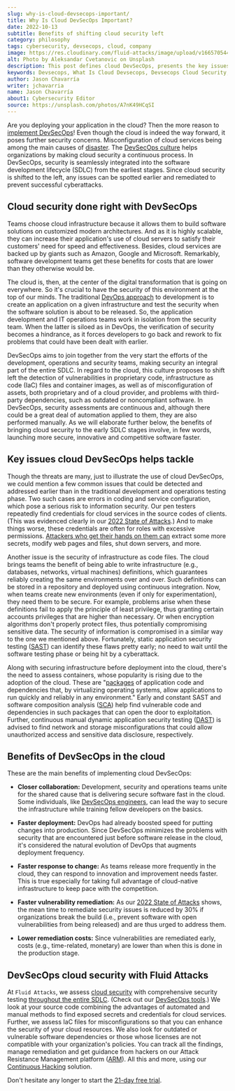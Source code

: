 ```yaml
---
slug: why-is-cloud-devsecops-important/
title: Why Is Cloud DevSecOps Important?
date: 2022-10-13
subtitle: Benefits of shifting cloud security left
category: philosophy
tags: cybersecurity, devsecops, cloud, company
image: https://res.cloudinary.com/fluid-attacks/image/upload/v1665705440/blog/why-is-cloud-devsecops-important/cover_cloud.webp
alt: Photo by Aleksandar Cvetanovic on Unsplash
description: This post defines cloud DevSecOps, presents the key issues it helps tackle and gives you a condensed list of its benefits.
keywords: Devsecops, What Is Cloud Devsecops, Devsecops Cloud Security, Devsecops In The Cloud, Software Development, Sdlc, Cloud Services, Ethical Hacking, Pentesting
author: Jason Chavarría
writer: jchavarria
name: Jason Chavarría
about1: Cybersecurity Editor
source: https://unsplash.com/photos/A7nK49HCqSI
---
```


Are you deploying your application in the cloud?
Then the more reason to [implement DevSecOps](../how-to-implement-devsecops/)!
Even though the cloud is indeed the way forward,
it poses further security concerns.
Misconfiguration of cloud services being among the main causes of [disaster](../shared-responsibility-model/).
The [DevSecOps culture](../devsecops-concept/) helps organizations
by making cloud security a continuous process.
In DevSecOps,
security is seamlessly integrated
into the software development lifecycle (SDLC)
from the earliest stages.
Since cloud security is shifted to the left,
any issues can be spotted earlier
and remediated to prevent successful cyberattacks.

## Cloud security done right with DevSecOps

Teams choose cloud infrastructure
because it allows them to build software solutions
on customized modern architectures.
And as it is highly scalable,
they can increase their application's use of cloud servers
to satisfy their customers' need for speed and effectiveness.
Besides,
cloud services are backed up by giants such as Amazon,
Google and Microsoft.
Remarkably,
software development teams get these benefits for costs
that are lower than they otherwise would be.

The cloud is,
then,
at the center of the digital transformation
that is going on everywhere.
So it's crucial to have the security of this environment
at the top of our minds.
The traditional [DevOps approach](../devops-concept/) to development
is to create an application on a given infrastructure
and test the security when the software solution is about to be released.
So,
the application development and IT operations teams work
in isolation from the security team.
When the latter is siloed as in DevOps,
the verification of security becomes a hindrance,
as it forces developers to go back
and rework to fix problems
that could have been dealt with earlier.

DevSecOps aims to join together from the very start
the efforts of the development,
operations
and security teams,
making security an integral part of the entire SDLC.
In regard to the cloud,
this culture proposes to shift left
the detection of vulnerabilities in proprietary code,
infrastructure as code (IaC) files
and container images,
as well as of misconfiguration of assets,
both proprietary and of a cloud provider,
and problems with third-party dependencies,
such as outdated or noncompliant software.
In DevSecOps,
security assessments are continuous and,
although there could be a great deal of automation applied to them,
they are also performed manually.
As we will elaborate further below,
the benefits of bringing cloud security to the early SDLC stages involve,
in few words,
launching more secure,
innovative
and competitive software faster.

## Key issues cloud DevSecOps helps tackle

Though the threats are many,
just to illustrate the use of cloud DevSecOps,
we could mention a few common issues
that could be detected and addressed
earlier than in the traditional development and operations testing phase.
Two such cases are errors in coding and service configuration,
which pose a serious risk to information security.
Our pen testers repeatedly find credentials for cloud services
in the source codes of clients.
(This was evidenced clearly in our
[2022 State of Attacks](https://try.fluidattacks.tech/state-of-attacks-2022/).)
And to make things worse,
these credentials are often for roles with excessive permissions.
[Attackers who get their hands on them can](../secure-infra-code/)
extract some more secrets,
modify web pages and files,
shut down servers,
and more.

Another issue is the security of infrastructure as code files.
The cloud brings teams the benefit
of being able to write infrastructure
(e.g., databases, networks, virtual machines) definitions,
which guarantees reliably creating the same environments over and over.
Such definitions can be stored in a repository
and deployed using continuous integration.
Now,
when teams create new environments
(even if only for experimentation),
they need them to be secure.
For example,
problems arise
when these definitions fail to apply the principle of least privilege,
thus granting certain accounts privileges
that are higher than necessary.
Or when encryption algorithms don't properly protect files,
thus potentially compromising sensitive data.
The security of information is compromised
in a similar way to the one we mentioned above.
Fortunately,
static application security testing ([SAST](../../categories/sast/))
can identify these flaws pretty early;
no need to wait until the software
testing phase or being hit by a cyberattack.

Along with securing infrastructure before deployment into the cloud,
there's the need to assess containers,
whose popularity is rising due to the adoption of the cloud.
These are "[packages](../../systems/containers/)
of application code and dependencies
that, by virtualizing operating systems,
allow applications to run quickly and reliably in any environment."
Early and constant SAST
and software composition analysis ([SCA](../../categories/sca/))
help find vulnerable code
and dependencies in such packages
that can open the door to exploitation.
Further,
continuous manual dynamic application security testing ([DAST](../../categories/dast/))
is advised
to find network and storage misconfigurations
that could allow unauthorized access
and sensitive data disclosure,
respectively.

## Benefits of DevSecOps in the cloud

These are the main benefits of implementing cloud DevSecOps:

- **Closer collaboration:**
  Development, security and operations teams unite for the shared cause
  that is delivering secure software fast in the cloud.
  Some individuals,
  like [DevSecOps engineers](../devsecops-best-practices/),
  can lead the way to secure the infrastructure
  while training fellow developers on the basics.

- **Faster deployment:**
  DevOps had already boosted speed for putting changes into production.
  Since DevSecOps minimizes the problems with security
  that are encountered just before software release in the cloud,
  it's considered the natural evolution of DevOps
  that augments deployment frequency.

- **Faster response to change:**
  As teams release more frequently in the cloud,
  they can respond to innovation and improvement needs faster.
  This is true especially for taking full advantage
  of cloud-native infrastructure
  to keep pace with the competition.

- **Faster vulnerability remediation:**
  As our [2022 State of Attacks](https://try.fluidattacks.tech/state-of-attacks-2022/)
  shows,
  the mean time to remediate security issues is reduced by 30%
  if organizations break the build (i.e.,
  prevent software with open vulnerabilities from being released)
  and are thus urged to address them.

- **Lower remediation costs:**
  Since vulnerabilities are remediated early,
  costs (e.g., time-related, monetary)
  are lower than when this is done in the production stage.

## DevSecOps cloud security with Fluid Attacks

At `Fluid Attacks`,
we assess [cloud security](../../systems/cloud-infrastructure/)
with comprehensive security testing
[throughout the entire SDLC](../../solutions/devsecops/).
(Check out our [DevSecOps tools](../devsecops-tools/).)
We look at your source code
combining the advantages of automated and manual methods
to find exposed secrets and credentials for cloud services.
Further,
we assess IaC files for misconfigurations
so that you can enhance the security of your cloud resources.
We also look for outdated
or vulnerable software dependencies
or those whose licenses are not compatible with your organization's policies.
You can track all the findings,
manage remediation
and get guidance from hackers
on our Attack Resistance Management platform ([ARM](https://app.fluidattacks.com/)).
All this and more,
using our [Continuous Hacking](../../services/continuous-hacking/) solution.

Don't hesitate any longer
to start the [21-day free trial](../../free-trial/).
